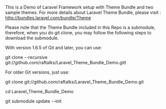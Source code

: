 This is a Demo of Laravel Framework setup with Theme Bundle and two sample themes. 
For more details about Laravel Theme Bundle, please visit :
http://bundles.laravel.com/bundle/Theme


Please note that the Theme Bundle included in this Repo is a submodule, therefore, when you do git clone,
you may follow the following steps to download the submodule.



With version 1.6.5 of Git and later, you can use:

  git clone --recursive git://github.com/raftalks/Laravel_Theme_Bundle_Demo.gitt



For older Git versions, just use:


  git clone git://github.com/raftalks/Laravel_Theme_Bundle_Demo.git

  cd Laravel_Theme_Bundle_Demo

  git submodule update --init
